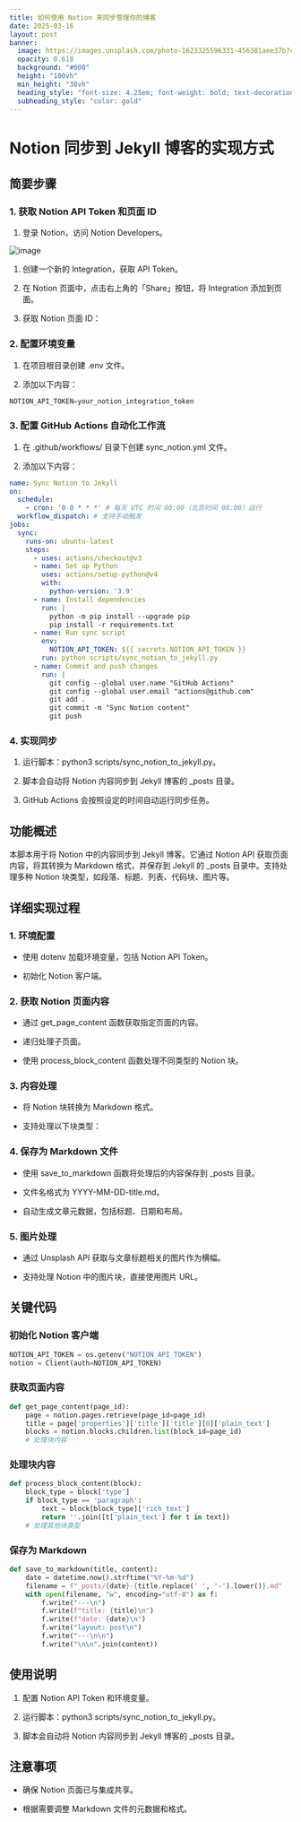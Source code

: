 ```yaml
---
title: 如何使用 Notion 来同步管理你的博客
date: 2025-03-16
layout: post
banner:
  image: https://images.unsplash.com/photo-1623325596331-456381aee37b?crop=entropy&cs=tinysrgb&fit=max&fm=jpg&ixid=M3w2OTIwMzJ8MHwxfHJhbmRvbXx8fHx8fHx8fDE3NDIxMTMzNjl8&ixlib=rb-4.0.3&q=80&w=1080
  opacity: 0.618
  background: "#000"
  height: "100vh"
  min_height: "38vh"
  heading_style: "font-size: 4.25em; font-weight: bold; text-decoration: underline"
  subheading_style: "color: gold"
---
```


# Notion 同步到 Jekyll 博客的实现方式

## 简要步骤

### 1. 获取 Notion API Token 和页面 ID

1. 登录 Notion，访问 Notion Developers。

![image](https://prod-files-secure.s3.us-west-2.amazonaws.com/a7a0cc5a-89b9-4cda-8686-1fba0ca52f40/d19c1afe-dea5-4312-9333-786b0ba83054/image.png?X-Amz-Algorithm=AWS4-HMAC-SHA256&X-Amz-Content-Sha256=UNSIGNED-PAYLOAD&X-Amz-Credential=ASIAZI2LB466TYD53UHZ%2F20250316%2Fus-west-2%2Fs3%2Faws4_request&X-Amz-Date=20250316T082249Z&X-Amz-Expires=3600&X-Amz-Security-Token=IQoJb3JpZ2luX2VjENH%2F%2F%2F%2F%2F%2F%2F%2F%2F%2FwEaCXVzLXdlc3QtMiJHMEUCIHbRCOoLLKiDwd3RI4ZQAPttwTHv7cMEGyTbjFS5LXQDAiEAwz7DdcanPm6avwMUa8OnFDCeUZZxb6lY%2Buv6fM7zDPIq%2FwMIKRAAGgw2Mzc0MjMxODM4MDUiDBQi9JpR2REVtNEcPSrcAwFLqv6yCw9DbU%2BoCbJGG%2Bi7PDvNBWcKkL%2FAFqehRhsUDAt0YOsohfn3p6mWKRUJMIZR9NlWplIIpL0%2F%2BQtCrWlx4IKUbS2C9krcUaZiAmHIA%2FH7zVFHZrGx%2FrTy8pR3Z0vfgVXeIAI3n5DJg%2BiVk5GWGNdp7mzbv331vRqGFdhkdlPYVj6NrbCl7DQoe65U1HTb%2FpbKGQcDk%2BNEVgSHZIQhbQ%2Bt54eU1Lxfi1dQ3ZCIyRxQ%2FvJA6Tr%2FHypFYgOpJY%2BJTTQTOShHGUads5xFTuVrIuz5%2B34p9ZK2VcElBmYAvuE%2Fxth5%2BuElUYlPrpYlSTKYgxPirvVDswVzd%2BjL69e9lRAGfrayG1Dj4rxx9vfz8w%2BwsnIeRssDWDIMorKR1fLCJ9R1AQRTM2WRiMITgenOo5iUSAYibXUPcs38KJA%2BDdJpuOVGhaGtJhDLkOkGVlIa%2BdvucoeyoBN%2BGrT9%2BU4r5ljQVdl9c1mvngaz%2F1E9nrBb94TAFsQmP7n55cDPWCWipBolUxkGfBaKRj1D5GGX6exg4S4MsRkWkFSHfXuzfDRuc%2FdvXQVIs9wr6OHsqLcU33yMl76nlG8jLpfSHuZ%2Fk1z%2FXi87n5tp51DlWW9o9Dd2A1%2BIKsJ0toiHMLqT2r4GOqUBVygxyrKzxjJg2a07ho315kahO8FmpKcb90KWdVD1UrK8XjcpJ3ky4ZfWt0s0L0YPtuMQYkb0MSG1f7qalbd5IP1qeDJx1rq7dZh%2FvVbbawD8uO7toyVvTDC8%2FJcfH%2FbZRx6jYDKVbVZ6Hqg1moc%2F4JG6LvjFPbxXLDz%2BvCbu50o1l4%2Bz6aivpsCgRm93%2BFNDWam9lp9lejDFfrJwhQ6cKGnro6RX&X-Amz-Signature=f750688c7457beaf41c1e40f446c46a40940c01fb8bca69f0ccc4179d25d83cb&X-Amz-SignedHeaders=host&x-id=GetObject)

1. 创建一个新的 Integration，获取 API Token。

1. 在 Notion 页面中，点击右上角的「Share」按钮，将 Integration 添加到页面。

1. 获取 Notion 页面 ID：


### 2. 配置环境变量

1. 在项目根目录创建 .env 文件。

1. 添加以下内容：

```javascript
NOTION_API_TOKEN=your_notion_integration_token
```

### 3. 配置 GitHub Actions 自动化工作流

1. 在 .github/workflows/ 目录下创建 sync_notion.yml 文件。

1. 添加以下内容：

```yaml
name: Sync Notion to Jekyll
on:
  schedule:
    - cron: '0 0 * * *' # 每天 UTC 时间 00:00（北京时间 08:00）运行
  workflow_dispatch: # 支持手动触发
jobs:
  sync:
    runs-on: ubuntu-latest
    steps:
      - uses: actions/checkout@v3
      - name: Set up Python
        uses: actions/setup-python@v4
        with:
          python-version: '3.9'
      - name: Install dependencies
        run: |
          python -m pip install --upgrade pip
          pip install -r requirements.txt
      - name: Run sync script
        env:
          NOTION_API_TOKEN: ${{ secrets.NOTION_API_TOKEN }}
        run: python scripts/sync_notion_to_jekyll.py
      - name: Commit and push changes
        run: |
          git config --global user.name "GitHub Actions"
          git config --global user.email "actions@github.com"
          git add .
          git commit -m "Sync Notion content"
          git push
```

### 4. 实现同步

1. 运行脚本：python3 scripts/sync_notion_to_jekyll.py。

1. 脚本会自动将 Notion 内容同步到 Jekyll 博客的 _posts 目录。

1. GitHub Actions 会按照设定的时间自动运行同步任务。

## 功能概述

本脚本用于将 Notion 中的内容同步到 Jekyll 博客。它通过 Notion API 获取页面内容，将其转换为 Markdown 格式，并保存到 Jekyll 的 _posts 目录中。支持处理多种 Notion 块类型，如段落、标题、列表、代码块、图片等。

## 详细实现过程

### 1. 环境配置

- 使用 dotenv 加载环境变量，包括 Notion API Token。

- 初始化 Notion 客户端。

### 2. 获取 Notion 页面内容

- 通过 get_page_content 函数获取指定页面的内容。

- 递归处理子页面。

- 使用 process_block_content 函数处理不同类型的 Notion 块。

### 3. 内容处理

- 将 Notion 块转换为 Markdown 格式。

- 支持处理以下块类型：


### 4. 保存为 Markdown 文件

- 使用 save_to_markdown 函数将处理后的内容保存到 _posts 目录。

- 文件名格式为 YYYY-MM-DD-title.md。

- 自动生成文章元数据，包括标题、日期和布局。

### 5. 图片处理

- 通过 Unsplash API 获取与文章标题相关的图片作为横幅。

- 支持处理 Notion 中的图片块，直接使用图片 URL。

## 关键代码

### 初始化 Notion 客户端

```python
NOTION_API_TOKEN = os.getenv("NOTION_API_TOKEN")
notion = Client(auth=NOTION_API_TOKEN)
```

### 获取页面内容

```python
def get_page_content(page_id):
    page = notion.pages.retrieve(page_id=page_id)
    title = page['properties']['title']['title'][0]['plain_text']
    blocks = notion.blocks.children.list(block_id=page_id)
    # 处理块内容
```

### 处理块内容

```python
def process_block_content(block):
    block_type = block['type']
    if block_type == 'paragraph':
        text = block[block_type]['rich_text']
        return ''.join([t['plain_text'] for t in text])
    # 处理其他块类型
```

### 保存为 Markdown

```python
def save_to_markdown(title, content):
    date = datetime.now().strftime("%Y-%m-%d")
    filename = f"_posts/{date}-{title.replace(' ', '-').lower()}.md"
    with open(filename, "w", encoding="utf-8") as f:
        f.write("---\n")
        f.write(f"title: {title}\n")
        f.write(f"date: {date}\n")
        f.write("layout: post\n")
        f.write("---\n\n")
        f.write("\n\n".join(content))
```

## 使用说明

1. 配置 Notion API Token 和环境变量。

1. 运行脚本：python3 scripts/sync_notion_to_jekyll.py。

1. 脚本会自动将 Notion 内容同步到 Jekyll 博客的 _posts 目录。

## 注意事项

- 确保 Notion 页面已与集成共享。

- 根据需要调整 Markdown 文件的元数据和格式。